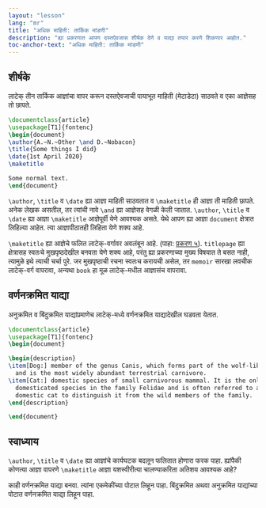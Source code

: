 ```yaml
---
layout: "lesson"
lang: "mr"
title: "अधिक माहिती: तार्किक मांडणी"
description: "ह्या प्रकरणात आपण दस्तऐवजास शीर्षक देणे व याद्या तयार करणे शिकणार आहोत."
toc-anchor-text: "अधिक माहिती: तार्किक मांडणी"
---
```


## शीर्षके

लाटेक् तीन तार्किक आज्ञांचा वापर करून दस्तऐवजाची पायाभूत माहिती (मेटाडेटा) साठवते व एका
आज्ञेसह तो छापते.

```latex
\documentclass{article}
\usepackage[T1]{fontenc}
\begin{document}
\author{A.~N.~Other \and D.~Nobacon}
\title{Some things I did}
\date{1st April 2020}
\maketitle

Some normal text.
\end{document}
```

`\author`, `\title` व `\date` ह्या आज्ञा माहिती साठवतात व `\maketitle` ही आज्ञा ती
माहिती छापते. अनेक लेखक असतील, तर त्यांची नावे `\and` ह्या आज्ञेसह वेगळी केली
जातात. `\author`, `\title` व `\date` ह्या आज्ञा `\maketitle` आज्ञेपूर्वी येणे आवश्यक
असते. येथे आपण ह्या आज्ञा `document` क्षेत्रात लिहिल्या आहेत. त्या आज्ञापीठातही लिहिता येणे
शक्य आहे.

`\maketitle` ह्या आज्ञेचे फलित लाटेक्-वर्गावर अवलंबून आहे. (पाहा: [प्रकरण
५](lesson-05)). `titlepage` ह्या क्षेत्रासह स्वतःचे मुखपृष्ठदेखील बनवता येणे शक्य आहे, परंतु
ह्या प्रकरणाच्या मुख्य विषयात ते बसत नाही, त्यामुळे इथे त्याची चर्चा पुरे. जर मुखपृष्ठाची रचना
स्वतःच करायची असेल, तर `memoir` सारखा लवचीक लाटेक्-वर्ग वापरावा, अन्यथा `book` हा मूळ
लाटेक्-मधील आज्ञासंच वापरावा.

## वर्णनक्रमित याद्या
अनुक्रमित व बिंदुक्रमित याद्यांप्रमाणेच लाटेक्-मध्ये वर्णनक्रमित याद्यादेखील घडवता येतात.

```latex
\documentclass{article}
\usepackage[T1]{fontenc}
\begin{document}

\begin{description}
\item[Dog:] member of the genus Canis, which forms part of the wolf-like canids,
  and is the most widely abundant terrestrial carnivore.
\item[Cat:] domestic species of small carnivorous mammal. It is the only
  domesticated species in the family Felidae and is often referred to as the
  domestic cat to distinguish it from the wild members of the family.
\end{description}

\end{document}
```

## स्वाध्याय

`\author`, `\title` व `\date` ह्या आज्ञांचे कार्यघटक बदलून फलितात होणारा फरक
पाहा. ह्यांपैकी कोणत्या आज्ञा वापरणे `\maketitle` आज्ञा यशस्वीरीत्या चालण्याकरिता अतिशय
आवश्यक आहे?

काही वर्णनक्रमित याद्या बनवा. त्यांना एकमेकींच्या पोटात लिहून पाहा. बिंदुक्रमित अथवा अनुक्रमित
याद्यांच्या पोटात वर्णनक्रमित याद्या लिहून पाहा.
